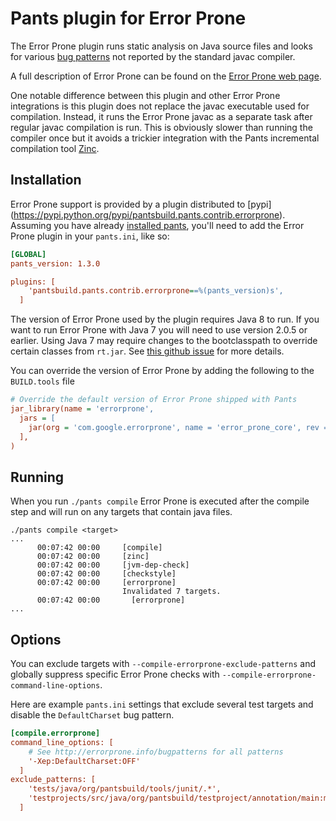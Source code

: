 # Pants plugin for Error Prone

The Error Prone plugin runs static analysis on Java source files and looks for various
[bug patterns](http://errorprone.info/bugpatterns) not reported by the standard javac compiler.

A full description of Error Prone can be found on the [Error Prone web page](http://errorprone.info/).

One notable difference between this plugin and other Error Prone integrations is this plugin does not replace the javac executable used for compilation.  Instead, it runs the Error Prone javac as a separate task after regular javac compilation is run.  This is obviously slower than running the compiler once but it avoids a trickier integration with the Pants incremental compilation tool [Zinc](https://github.com/sbt/zinc).


## Installation

Error Prone support is provided by a plugin distributed to [pypi]
(https://pypi.python.org/pypi/pantsbuild.pants.contrib.errorprone).
Assuming you have already [installed pants](http://www.pantsbuild.org/install.html), you'll need to
add the Error Prone plugin in your `pants.ini`, like so:
```ini
[GLOBAL]
pants_version: 1.3.0

plugins: [
    'pantsbuild.pants.contrib.errorprone==%(pants_version)s',
  ]
```

The version of Error Prone used by the plugin requires Java 8 to run.  If you want to run Error Prone with Java 7 you will need to use version 2.0.5 or earlier. Using Java 7 may require changes to the bootclasspath to override certain classes from `rt.jar`.  See [this github issue](https://github.com/google/error-prone/issues/287) for more details.

You can override the version of Error Prone by adding the following to the `BUILD.tools` file
```ini
# Override the default version of Error Prone shipped with Pants
jar_library(name = 'errorprone',
  jars = [
    jar(org = 'com.google.errorprone', name = 'error_prone_core', rev = '2.0.5'),
  ],
)
```

## Running

When you run `./pants compile` Error Prone is executed after the compile step and will run on any targets that contain java files.

```
./pants compile <target>
...
      00:07:42 00:00     [compile]
      00:07:42 00:00     [zinc]
      00:07:42 00:00     [jvm-dep-check]
      00:07:42 00:00     [checkstyle]
      00:07:42 00:00     [errorprone]
                         Invalidated 7 targets.
      00:07:42 00:00       [errorprone]
...
```

## Options

You can exclude targets with `--compile-errorprone-exclude-patterns` and globally suppress specific Error Prone checks with `--compile-errorprone-command-line-options`.

Here are example `pants.ini` settings that exclude several test targets and disable the `DefaultCharset` bug pattern.

```ini
[compile.errorprone]
command_line_options: [
    # See http://errorprone.info/bugpatterns for all patterns
    '-Xep:DefaultCharset:OFF'
  ]
exclude_patterns: [
    'tests/java/org/pantsbuild/tools/junit/.*',
    'testprojects/src/java/org/pantsbuild/testproject/annotation/main:main'
  ]
```
